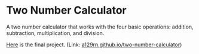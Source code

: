 # Two Number Calculator
A two number calculator that works with the four basic operations: addition, subtraction, multiplication, and division.

[Here](a129rn.github.io/two-number-calculator) is the final project.
(Link: [a129rn.github.io/two-number-calculator](a129rn.github.io/two-number-calculator))
